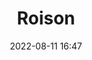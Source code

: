 ---
layout: post
title: Roison
image: assets/img/postcategories/placeholder.jpg
date: 2022-08-11 16:47
category: Locations
author: 
tags: []
summary: 
flavortext: 
characterinfo:
  status: 
  race: 
  gender: 
  age: 
locationinfo:
  population: 
  ruler: 
  established: 
---